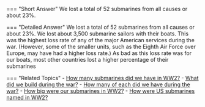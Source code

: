
=== "Short Answer"
    We lost a total of 52 submarines from all causes or about 23%.

=== "Detailed Answer"
    We lost a total of 52 submarines from all causes or about 23%.  We lost about 3,500 submarine sailors with their boats.  This was the highest loss rate of any of the major American services during the war.  (However, some of the smaller units, such as the Eighth Air Force over Europe, may have had a higher loss rate.)  As bad as this loss rate was for our boats, most other countries lost a higher percentage of their submarines

=== "Related Topics"
    - [How many submarines did we have in WW2?](../FAQs/how-many-submarines-did-we-have-in-ww2.md)
    - [What did we build during the war?](../FAQs/what-did-we-build-during-the-war.md)
    - [How many of each did we have during the war?](../FAQs/how-many-of-each-did-we-have-during-the-war.md)
    - [How big were our submarines in WW2?](../FAQs/how-big-were-our-submarines-in-ww2.md)
    - [How were US submarines named in WW2?](../FAQs/how-were-us-submarines-named-in-ww2.md)
